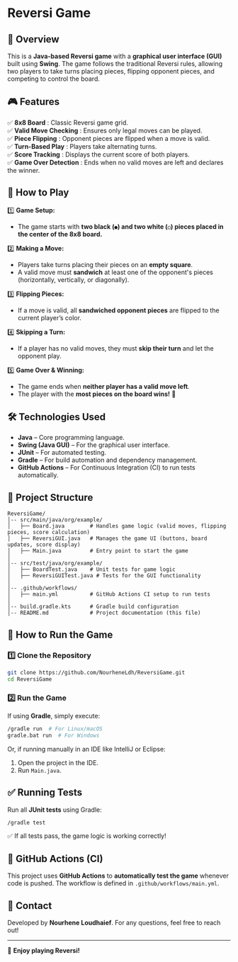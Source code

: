 # Reversi Game

## 📌 Overview
This is a **Java-based Reversi game** with a **graphical user interface (GUI)** built using **Swing**. The game follows the traditional Reversi rules, allowing two players 
to take turns placing pieces, flipping opponent pieces, and competing to control the board.

## 🎮 Features
✅ **8x8 Board** : Classic Reversi game grid.  
✅ **Valid Move Checking** : Ensures only legal moves can be played.  
✅ **Piece Flipping** : Opponent pieces are flipped when a move is valid.  
✅ **Turn-Based Play** : Players take alternating turns.  
✅ **Score Tracking** : Displays the current score of both players.  
✅ **Game Over Detection** : Ends when no valid moves are left and declares the winner.  

## 🎲 How to Play
1️⃣ **Game Setup:**  
   - The game starts with **two black (`●`) and two white (`○`) pieces placed in the center of the 8x8 board.**  

2️⃣ **Making a Move:**  
   - Players take turns placing their pieces on an **empty square**.  
   - A valid move must **sandwich** at least one of the opponent's pieces (horizontally, vertically, or diagonally).  

3️⃣ **Flipping Pieces:**  
   - If a move is valid, all **sandwiched opponent pieces** are flipped to the current player’s color.  

4️⃣ **Skipping a Turn:**  
   - If a player has no valid moves, they must **skip their turn** and let the opponent play.  

5️⃣ **Game Over & Winning:**  
   - The game ends when **neither player has a valid move left**.  
   - The player with the **most pieces on the board wins!** 🎉  

## 🛠️ Technologies Used
- **Java** – Core programming language.
- **Swing (Java GUI)** – For the graphical user interface.
- **JUnit** – For automated testing.
- **Gradle** – For build automation and dependency management.
- **GitHub Actions** – For Continuous Integration (CI) to run tests automatically.

## 📂 Project Structure
```
ReversiGame/
│-- src/main/java/org/example/
│   ├── Board.java        # Handles game logic (valid moves, flipping pieces, score calculation)
│   ├── ReversiGUI.java   # Manages the game UI (buttons, board updates, score display)
│   ├── Main.java         # Entry point to start the game
│
│-- src/test/java/org/example/
│   ├── BoardTest.java    # Unit tests for game logic
│   ├── ReversiGUITest.java # Tests for the GUI functionality
│
│-- .github/workflows/
│   ├── main.yml          # GitHub Actions CI setup to run tests
│
│-- build.gradle.kts      # Gradle build configuration
│-- README.md             # Project documentation (this file)
```

## 🚀 How to Run the Game
### 1️⃣ **Clone the Repository**
```sh
git clone https://github.com/NourheneLdh/ReversiGame.git
cd ReversiGame
```

### 2️⃣ **Run the Game**
If using **Gradle**, simply execute:
```sh
/gradle run  # For Linux/macOS
gradle.bat run  # For Windows
```
Or, if running manually in an IDE like IntelliJ or Eclipse:
1. Open the project in the IDE.
2. Run `Main.java`.

## ✅ Running Tests
Run all **JUnit tests** using Gradle:
```sh
/gradle test
```
✅ If all tests pass, the game logic is working correctly!

## 🔄 GitHub Actions (CI)
This project uses **GitHub Actions** to **automatically test the game** whenever code is pushed. The workflow is defined in `.github/workflows/main.yml`.

## 📧 Contact
Developed by **Nourhene Loudhaief**. For any questions, feel free to reach out!

---
🚀 **Enjoy playing Reversi!**
